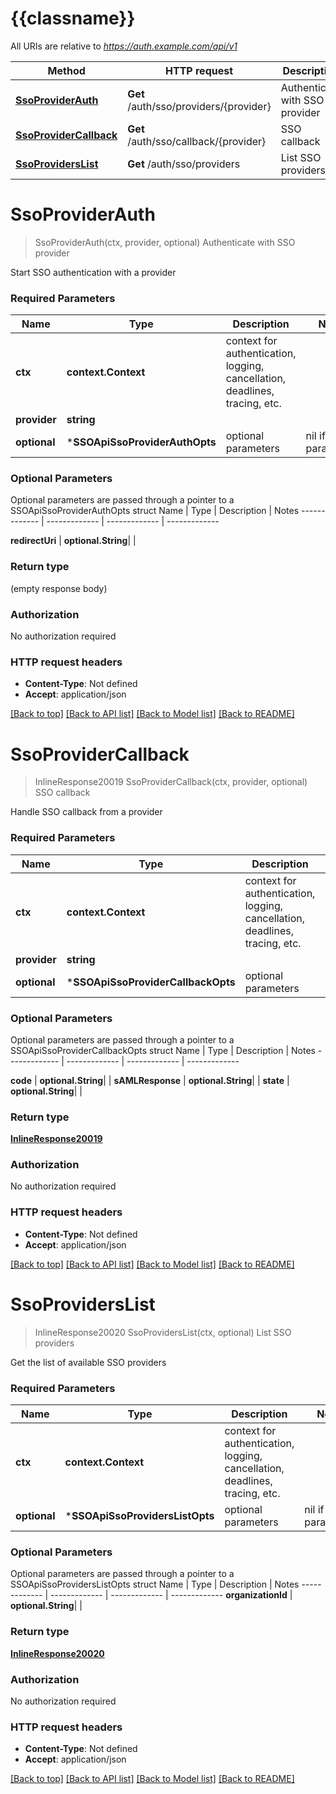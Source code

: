 # {{classname}}

All URIs are relative to *https://auth.example.com/api/v1*

Method | HTTP request | Description
------------- | ------------- | -------------
[**SsoProviderAuth**](SSOApi.md#SsoProviderAuth) | **Get** /auth/sso/providers/{provider} | Authenticate with SSO provider
[**SsoProviderCallback**](SSOApi.md#SsoProviderCallback) | **Get** /auth/sso/callback/{provider} | SSO callback
[**SsoProvidersList**](SSOApi.md#SsoProvidersList) | **Get** /auth/sso/providers | List SSO providers

# **SsoProviderAuth**
> SsoProviderAuth(ctx, provider, optional)
Authenticate with SSO provider

Start SSO authentication with a provider

### Required Parameters

Name | Type | Description  | Notes
------------- | ------------- | ------------- | -------------
 **ctx** | **context.Context** | context for authentication, logging, cancellation, deadlines, tracing, etc.
  **provider** | **string**|  | 
 **optional** | ***SSOApiSsoProviderAuthOpts** | optional parameters | nil if no parameters

### Optional Parameters
Optional parameters are passed through a pointer to a SSOApiSsoProviderAuthOpts struct
Name | Type | Description  | Notes
------------- | ------------- | ------------- | -------------

 **redirectUri** | **optional.String**|  | 

### Return type

 (empty response body)

### Authorization

No authorization required

### HTTP request headers

 - **Content-Type**: Not defined
 - **Accept**: application/json

[[Back to top]](#) [[Back to API list]](../README.md#documentation-for-api-endpoints) [[Back to Model list]](../README.md#documentation-for-models) [[Back to README]](../README.md)

# **SsoProviderCallback**
> InlineResponse20019 SsoProviderCallback(ctx, provider, optional)
SSO callback

Handle SSO callback from a provider

### Required Parameters

Name | Type | Description  | Notes
------------- | ------------- | ------------- | -------------
 **ctx** | **context.Context** | context for authentication, logging, cancellation, deadlines, tracing, etc.
  **provider** | **string**|  | 
 **optional** | ***SSOApiSsoProviderCallbackOpts** | optional parameters | nil if no parameters

### Optional Parameters
Optional parameters are passed through a pointer to a SSOApiSsoProviderCallbackOpts struct
Name | Type | Description  | Notes
------------- | ------------- | ------------- | -------------

 **code** | **optional.String**|  | 
 **sAMLResponse** | **optional.String**|  | 
 **state** | **optional.String**|  | 

### Return type

[**InlineResponse20019**](inline_response_200_19.md)

### Authorization

No authorization required

### HTTP request headers

 - **Content-Type**: Not defined
 - **Accept**: application/json

[[Back to top]](#) [[Back to API list]](../README.md#documentation-for-api-endpoints) [[Back to Model list]](../README.md#documentation-for-models) [[Back to README]](../README.md)

# **SsoProvidersList**
> InlineResponse20020 SsoProvidersList(ctx, optional)
List SSO providers

Get the list of available SSO providers

### Required Parameters

Name | Type | Description  | Notes
------------- | ------------- | ------------- | -------------
 **ctx** | **context.Context** | context for authentication, logging, cancellation, deadlines, tracing, etc.
 **optional** | ***SSOApiSsoProvidersListOpts** | optional parameters | nil if no parameters

### Optional Parameters
Optional parameters are passed through a pointer to a SSOApiSsoProvidersListOpts struct
Name | Type | Description  | Notes
------------- | ------------- | ------------- | -------------
 **organizationId** | **optional.String**|  | 

### Return type

[**InlineResponse20020**](inline_response_200_20.md)

### Authorization

No authorization required

### HTTP request headers

 - **Content-Type**: Not defined
 - **Accept**: application/json

[[Back to top]](#) [[Back to API list]](../README.md#documentation-for-api-endpoints) [[Back to Model list]](../README.md#documentation-for-models) [[Back to README]](../README.md)

